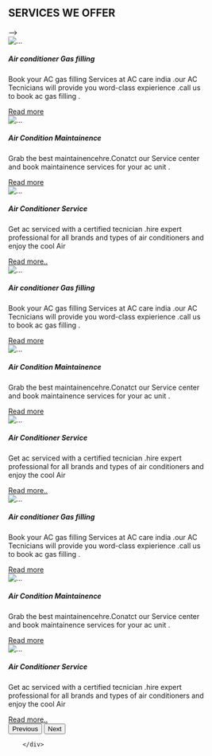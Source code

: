 <div class="container offer-carasoul owl-carasoul drag-carasoul">
        <div class="row featurette what-we-offer">
          <h2>SERVICES WE OFFER</h2>
        </div> 
        <div id="carouselExampleControls flex-sm-column" class="carousel carousel-dark slide" data-bs-ride="carousel">
          <div class="carousel-inner  ">
            <div class="carousel-item active ">
              <div class="card-wrapper container-md d-flex   justify-content-center ">
                <!-- card 1  --> -->
                <div class="card " style="width: 25rem;">
                  <img src="./photos/we_offer/image1.webp" class="card-img-top" alt="...">
                  <div class="card-body">
                    <h5 class="card-title">Air conditioner Gas filling </h5>
                    <p class="card-text">Book your AC gas filling Services at AC care india .our AC Tecnicians will
                      provide you word-class expierience .call us to book ac gas filling .</p>
                    <a href="#" class="btn btn-danger"> Read more</a>
                  </div>
                </div>
                <!-- card2  -->
                <div class="card" style="width: 25rem;">
                  <img src="./photos/we_offer/image2.webp" class="card-img-top" alt="...">
                  <div class="card-body">
                    <h5 class="card-title">Air Condition Maintainence</h5>
                    <p class="card-text">Grab the best maintainencehre.Conatct our Service center and book maintainence
                      services for your ac unit .</p>
                    <a href="#" class="btn btn-danger"> Read more</a>
                  </div>
                </div>
                <!-- card3 -->
                <div class="card" style="width: 25rem;">
                  <img src="./photos/we_offer/image3.webp" class="card-img-top" alt="...">
                  <div class="card-body">
                    <h5 class="card-title">Air Conditioner Service </h5>
                    <p class="card-text">Get ac serviced with a certified tecnician .hire expert professional for all
                      brands and types of air conditioners and enjoy the cool Air </p>
                    <a href="#" class="btn btn-danger">Read more..</a>
                  </div>
                </div>
              </div>
            </div>
            <div class="carousel-item ">
              <div class="card-wrapper container-md d-flex   justify-content-center">
                <div class="card" style="width: 25rem;">
                  <img src="./photos/we_offer/image1.webp" class="card-img-top" alt="...">
                  <div class="card-body">
                    <h5 class="card-title">Air conditioner Gas filling </h5>
                    <p class="card-text">Book your AC gas filling Services at AC care india .our AC Tecnicians will
                      provide you word-class expierience .call us to book ac gas filling .</p>
                    <a href="#" class="btn btn-danger"> Read more</a>
                  </div>
                </div>
                <!-- card 4  -->
                <div class="card" style="width: 25rem;">
                  <img src="./photos/we_offer/image2.webp" class="card-img-top" alt="...">
                  <div class="card-body">
                    <h5 class="card-title">Air Condition Maintainence</h5>
                    <p class="card-text">Grab the best maintainencehre.Conatct our Service center and book maintainence
                      services for your ac unit .</p>
                    <a href="#" class="btn btn-danger"> Read more</a>
                  </div>
                </div>
                <!-- card5 -->
                <div class="card" style="width: 25rem;">
                  <img src="./photos/we_offer/image3.webp" class="card-img-top" alt="...">
                  <div class="card-body">
                    <h5 class="card-title">Air Conditioner Service </h5>
                    <p class="card-text">Get ac serviced with a certified tecnician .hire expert professional for all
                      brands and types of air conditioners and enjoy the cool Air </p>
                    <a href="#" class="btn btn-danger">Read more..</a>
                  </div>
                </div>
              </div>
            </div>
            <div class="carousel-item ">
              <div class="card-wrapper container-md d-flex   justify-content-center">
                <div class="card" style="width: 25rem;">
                  <img src="./photos/we_offer/image1.webp" class="card-img-top" alt="...">
                  <div class="card-body">
                    <h5 class="card-title">Air conditioner Gas filling </h5>
                    <p class="card-text">Book your AC gas filling Services at AC care india .our AC Tecnicians will
                      provide you word-class expierience .call us to book ac gas filling .</p>
                    <a href="#" class="btn btn-danger"> Read more</a>
                  </div>
                </div>
                <!-- card 4  -->
                <div class="card" style="width: 25rem;">
                  <img src="./photos/we_offer/image2.webp" class="card-img-top" alt="...">
                  <div class="card-body">
                    <h5 class="card-title">Air Condition Maintainence</h5>
                    <p class="card-text">Grab the best maintainencehre.Conatct our Service center and book maintainence
                      services for your ac unit .</p>
                    <a href="#" class="btn btn-danger">Read more</a>
                  </div>
                </div>
                <!-- card5 -->
                <div class="card" style="width: 25rem;">
                  <img src="./photos/we_offer/image3.webp" class="card-img-top" alt="...">
                  <div class="card-body">
                    <h5 class="card-title">Air Conditioner Service </h5>
                    <p class="card-text">Get ac serviced with a certified tecnician .hire expert professional for all
                      brands and types of air conditioners and enjoy the cool Air </p>
                    <a href="#" class="btn btn-danger">Read more..</a>
                  </div>
                </div>
              </div>
            </div>
            <button class="carousel-control-prev" type="button" data-bs-target="#carouselExampleControls"
              data-bs-slide="prev">
              <span class="carousel-control-prev-icon" aria-hidden="true"></span>
              <span class="visually-hidden">Previous</span>
            </button>
            <button class="carousel-control-next" type="button" data-bs-target="#carouselExampleControls"
              data-bs-slide="next">
              <span class="carousel-control-next-icon" aria-hidden="true"></span>
              <span class="visually-hidden">Next</span>
            </button>
          </div>

        </div> 